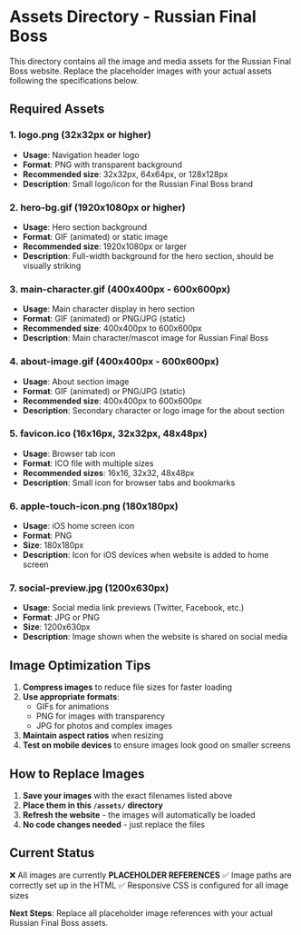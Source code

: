# Assets Directory - Russian Final Boss

This directory contains all the image and media assets for the Russian Final Boss website. Replace the placeholder images with your actual assets following the specifications below.

## Required Assets

### 1. **logo.png** (32x32px or higher)
- **Usage**: Navigation header logo
- **Format**: PNG with transparent background
- **Recommended size**: 32x32px, 64x64px, or 128x128px
- **Description**: Small logo/icon for the Russian Final Boss brand

### 2. **hero-bg.gif** (1920x1080px or higher)
- **Usage**: Hero section background
- **Format**: GIF (animated) or static image
- **Recommended size**: 1920x1080px or larger
- **Description**: Full-width background for the hero section, should be visually striking

### 3. **main-character.gif** (400x400px - 600x600px)
- **Usage**: Main character display in hero section
- **Format**: GIF (animated) or PNG/JPG (static)
- **Recommended size**: 400x400px to 600x600px
- **Description**: Main character/mascot image for Russian Final Boss

### 4. **about-image.gif** (400x400px - 600x600px)
- **Usage**: About section image
- **Format**: GIF (animated) or PNG/JPG (static)
- **Recommended size**: 400x400px to 600x600px
- **Description**: Secondary character or logo image for the about section

### 5. **favicon.ico** (16x16px, 32x32px, 48x48px)
- **Usage**: Browser tab icon
- **Format**: ICO file with multiple sizes
- **Recommended sizes**: 16x16, 32x32, 48x48px
- **Description**: Small icon for browser tabs and bookmarks

### 6. **apple-touch-icon.png** (180x180px)
- **Usage**: iOS home screen icon
- **Format**: PNG
- **Size**: 180x180px
- **Description**: Icon for iOS devices when website is added to home screen

### 7. **social-preview.jpg** (1200x630px)
- **Usage**: Social media link previews (Twitter, Facebook, etc.)
- **Format**: JPG or PNG
- **Size**: 1200x630px
- **Description**: Image shown when the website is shared on social media

## Image Optimization Tips

1. **Compress images** to reduce file sizes for faster loading
2. **Use appropriate formats**: 
   - GIFs for animations
   - PNG for images with transparency
   - JPG for photos and complex images
3. **Maintain aspect ratios** when resizing
4. **Test on mobile devices** to ensure images look good on smaller screens

## How to Replace Images

1. **Save your images** with the exact filenames listed above
2. **Place them in this `/assets/` directory**
3. **Refresh the website** - the images will automatically be loaded
4. **No code changes needed** - just replace the files

## Current Status

❌ All images are currently **PLACEHOLDER REFERENCES**
✅ Image paths are correctly set up in the HTML
✅ Responsive CSS is configured for all image sizes

**Next Steps**: Replace all placeholder image references with your actual Russian Final Boss assets.